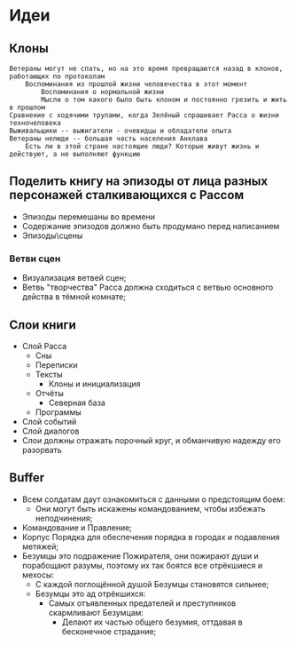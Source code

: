 # Идеи
## Клоны

    Ветераны могут не спать, но на это время превращаются назад в клонов, работающих по протоколам
        Воспоминания из прошлой жизни человечества в этот момент
            Воспоминания о нормальной жизни
            Мысли о том какого было быть клоном и постоянно грезить и жить в прошлом
    Сравнение с ходячими трупами, когда Зелёный спрашивает Расса о жизни техночеловека
    Выживальщики -- выжигатели - очевидцы и обладатели опыта
    Ветераны нелюди -- большая часть населения Анклава
        Есть ли в этой стране настоящие люди? Которые живут жизнь и действуют, а не выполняют функцию




## Поделить книгу на эпизоды от лица разных персонажей сталкивающихся с Рассом

- Эпизоды перемешаны во времени
- Содержание эпизодов должно быть продумано перед написанием
- Эпизоды\сцены



### Ветви сцен

   * Визуализация ветвей сцен;
   * Ветвь "творчества" Расса должна сходиться с ветвью основного действа
     в тёмной комнате;




## Слои книги

- Слой Расса
  - Сны
  - Переписки
  - Тексты
    - Клоны и инициализация
  - Отчёты
    - Северная база
  - Программы
- Слой событий
- Слой диалогов
- Слои должны отражать порочный круг, и обманчивую надежду его разорвать




## Buffer

   * Всем солдатам даут ознакомиться с данными о предстоящим боем:
      * Они могут быть искажены командованием, чтобы избежать неподчинения;
   * Командование и Правление;
   * Корпус Порядка для обеспечения порядка в городах и подавления метяжей;
   * Безумцы это подражение Пожирателя, они пожирают души и порабощают разумы,
     поэтому их так боятся все отрёкшиеся и мехосы:
     * С каждой поглощённой душой Безумцы становятся сильнее;
     * Безумцы это ад отрёкшихся:
        * Самых отъявленных предателей и преступников скармливают Безумцам:
           * Делают их частью общего безумия, оттдавая в бесконечное страдание;
